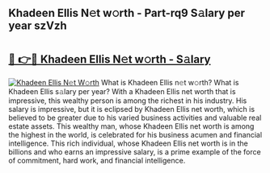 ## Khadeen Ellis N𝚎t w𝚘rth - Part-rq9 S𝚊lary per year szVzh

# <h2><a href="http://gc4naz.nevu.top/?p=Khadeen+Ellis">🔗 👉🔴 Khadeen Ellis N𝚎t w𝚘rth - S𝚊lary</a></h2>

[![Khadeen Ellis N𝚎t W𝚘rth](https://i.imgur.com/Oavwk0R.jpeg)](http://gc4naz.nevu.top/?p=Khadeen+Ellis)
What is Khadeen Ellis n𝚎t w𝚘rth? What is Khadeen Ellis s𝚊lary per year?
With a Khadeen Ellis net worth that is impressive, this wealthy person is among the richest in his industry. His salary is impressive, but it is eclipsed by Khadeen Ellis net worth, which is believed to be greater due to his varied business activities and valuable real estate assets. This wealthy man, whose Khadeen Ellis net worth is among the highest in the world, is celebrated for his business acumen and financial intelligence. This rich individual, whose Khadeen Ellis net worth is in the billions and who earns an impressive salary, is a prime example of the force of commitment, hard work, and financial intelligence.
